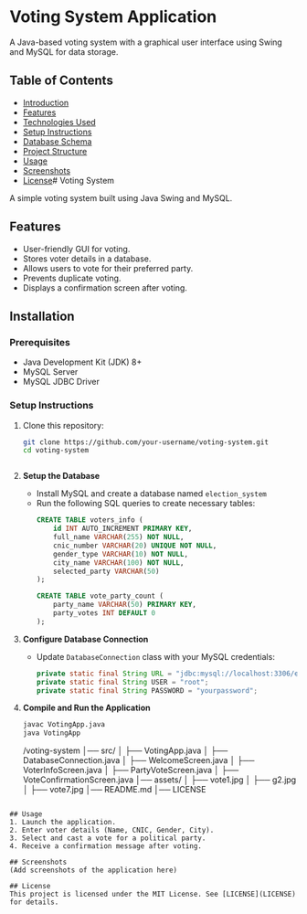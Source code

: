 # Voting System Application

A Java-based voting system with a graphical user interface using Swing and MySQL for data storage.

## Table of Contents
- [Introduction](#introduction)
- [Features](#features)
- [Technologies Used](#technologies-used)
- [Setup Instructions](#setup-instructions)
- [Database Schema](#database-schema)
- [Project Structure](#project-structure)
- [Usage](#usage)
- [Screenshots](#screenshots)
- [License](#license)# Voting System

A simple voting system built using Java Swing and MySQL.

## Features
- User-friendly GUI for voting.
- Stores voter details in a database.
- Allows users to vote for their preferred party.
- Prevents duplicate voting.
- Displays a confirmation screen after voting.

## Installation

### Prerequisites
- Java Development Kit (JDK) 8+
- MySQL Server
- MySQL JDBC Driver

### Setup Instructions
1. Clone this repository:
   ```sh
   git clone https://github.com/your-username/voting-system.git
   cd voting-system
   ```
   ```
2. **Setup the Database**
   - Install MySQL and create a database named `election_system`
   - Run the following SQL queries to create necessary tables:
     ```sql
     CREATE TABLE voters_info (
         id INT AUTO_INCREMENT PRIMARY KEY,
         full_name VARCHAR(255) NOT NULL,
         cnic_number VARCHAR(20) UNIQUE NOT NULL,
         gender_type VARCHAR(10) NOT NULL,
         city_name VARCHAR(100) NOT NULL,
         selected_party VARCHAR(50)
     );
     
     CREATE TABLE vote_party_count (
         party_name VARCHAR(50) PRIMARY KEY,
         party_votes INT DEFAULT 0
     );
     ```
          
3. **Configure Database Connection**
   - Update `DatabaseConnection` class with your MySQL credentials:
     ```java
     private static final String URL = "jdbc:mysql://localhost:3306/election_system";
     private static final String USER = "root";
     private static final String PASSWORD = "yourpassword";
     ```
4. **Compile and Run the Application**
   ```bash
   javac VotingApp.java
   java VotingApp
   ```
   /voting-system
│── src/
│   ├── VotingApp.java
│   ├── DatabaseConnection.java
│   ├── WelcomeScreen.java
│   ├── VoterInfoScreen.java
│   ├── PartyVoteScreen.java
│   ├── VoteConfirmationScreen.java
│── assets/
│   ├── vote1.jpg
│   ├── g2.jpg
│   ├── vote7.jpg
│── README.md
│── LICENSE
```

## Usage
1. Launch the application.
2. Enter voter details (Name, CNIC, Gender, City).
3. Select and cast a vote for a political party.
4. Receive a confirmation message after voting.

## Screenshots
(Add screenshots of the application here)

## License
This project is licensed under the MIT License. See [LICENSE](LICENSE) for details.
